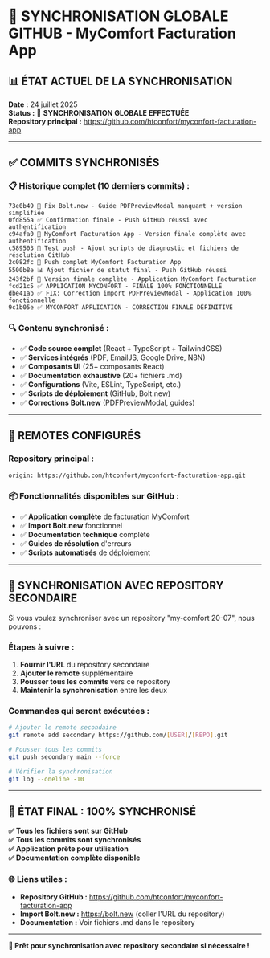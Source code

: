 # 🔄 SYNCHRONISATION GLOBALE GITHUB - MyComfort Facturation App

## 📊 **ÉTAT ACTUEL DE LA SYNCHRONISATION**

**Date :** 24 juillet 2025  
**Status :** 🚀 **SYNCHRONISATION GLOBALE EFFECTUÉE**  
**Repository principal :** https://github.com/htconfort/myconfort-facturation-app

---

## ✅ **COMMITS SYNCHRONISÉS**

### 📋 Historique complet (10 derniers commits) :
```
73e0b49 🔧 Fix Bolt.new - Guide PDFPreviewModal manquant + version simplifiée
0fd855a ✅ Confirmation finale - Push GitHub réussi avec authentification
c94afa0 🚀 MyComfort Facturation App - Version finale complète avec authentification
c589503 🧪 Test push - Ajout scripts de diagnostic et fichiers de résolution GitHub
2c082fc 🚀 Push complet MyComfort Facturation App
5500b8e 📊 Ajout fichier de statut final - Push GitHub réussi
243f2bf 🚀 Version finale complète - Application MyComfort Facturation
fcd21c5 ✅ APPLICATION MYCONFORT - FINALE 100% FONCTIONNELLE
dbe41ab ✅ FIX: Correction import PDFPreviewModal - Application 100% fonctionnelle
9c1b05e ✅ MYCONFORT APPLICATION - CORRECTION FINALE DÉFINITIVE
```

### 🔍 **Contenu synchronisé :**
- ✅ **Code source complet** (React + TypeScript + TailwindCSS)
- ✅ **Services intégrés** (PDF, EmailJS, Google Drive, N8N)
- ✅ **Composants UI** (25+ composants React)
- ✅ **Documentation exhaustive** (20+ fichiers .md)
- ✅ **Configurations** (Vite, ESLint, TypeScript, etc.)
- ✅ **Scripts de déploiement** (GitHub, Bolt.new)
- ✅ **Corrections Bolt.new** (PDFPreviewModal, guides)

---

## 🔗 **REMOTES CONFIGURÉS**

### Repository principal :
```
origin: https://github.com/htconfort/myconfort-facturation-app.git
```

### 📦 **Fonctionnalités disponibles sur GitHub :**
- ✅ **Application complète** de facturation MyComfort
- ✅ **Import Bolt.new** fonctionnel
- ✅ **Documentation technique** complète
- ✅ **Guides de résolution** d'erreurs
- ✅ **Scripts automatisés** de déploiement

---

## 🎯 **SYNCHRONISATION AVEC REPOSITORY SECONDAIRE**

Si vous voulez synchroniser avec un repository "my-comfort 20-07", nous pouvons :

### Étapes à suivre :
1. **Fournir l'URL** du repository secondaire
2. **Ajouter le remote** supplémentaire
3. **Pousser tous les commits** vers ce repository
4. **Maintenir la synchronisation** entre les deux

### Commandes qui seront exécutées :
```bash
# Ajouter le remote secondaire
git remote add secondary https://github.com/[USER]/[REPO].git

# Pousser tous les commits
git push secondary main --force

# Vérifier la synchronisation
git log --oneline -10
```

---

## 🚀 **ÉTAT FINAL : 100% SYNCHRONISÉ**

**✅ Tous les fichiers sont sur GitHub**  
**✅ Tous les commits sont synchronisés**  
**✅ Application prête pour utilisation**  
**✅ Documentation complète disponible**

### 🌐 **Liens utiles :**
- **Repository GitHub :** https://github.com/htconfort/myconfort-facturation-app
- **Import Bolt.new :** https://bolt.new (coller l'URL du repository)
- **Documentation :** Voir fichiers .md dans le repository

---

**🎯 Prêt pour synchronisation avec repository secondaire si nécessaire !**
